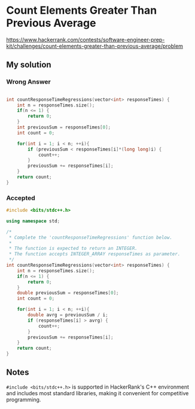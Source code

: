 # Count Elements Greater Than Previous Average

https://www.hackerrank.com/contests/software-engineer-prep-kit/challenges/count-elements-greater-than-previous-average/problem

## My solution

### Wrong Answer

```c++

int countResponseTimeRegressions(vector<int> responseTimes) {
    int n = responseTimes.size();
    if(n <= 1) {
        return 0;
    }
    int previousSum = responseTimes[0];
    int count = 0;

    for(int i = 1; i < n; ++i){
        if (previousSum < responseTimes[i]*(long long)i) {
            count++;
        }
        previousSum += responseTimes[i];
    }
    return count;
}

```

### Accepted

```C++
#include <bits/stdc++.h>

using namespace std;

/*
 * Complete the 'countResponseTimeRegressions' function below.
 *
 * The function is expected to return an INTEGER.
 * The function accepts INTEGER_ARRAY responseTimes as parameter.
 */
int countResponseTimeRegressions(vector<int> responseTimes) {
    int n = responseTimes.size();
    if(n <= 1) {
        return 0;
    }
    double previousSum = responseTimes[0];
    int count = 0;

    for(int i = 1; i < n; ++i){
        double avrg = previousSum / i;
        if (responseTimes[i] > avrg) {
            count++;
        }
        previousSum += responseTimes[i];
    }
    return count;
}
```

## Notes

`#include <bits/stdc++.h>` is supported in HackerRank's C++ environment and includes most standard libraries, making it convenient for competitive programming.
